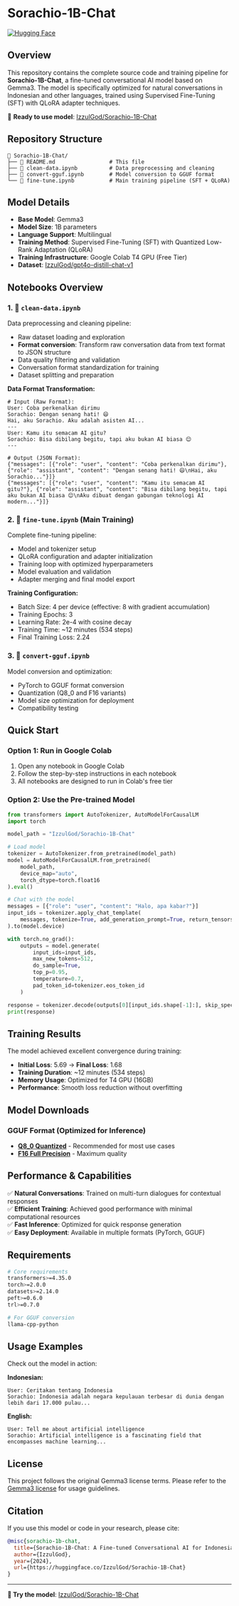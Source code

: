 # Sorachio-1B-Chat

[![Hugging Face](https://img.shields.io/badge/HuggingFace-Sorachio--1B--Chat-yellow?logo=huggingface)](https://huggingface.co/IzzulGod/Sorachio-1B-Chat)

## Overview

This repository contains the complete source code and training pipeline for **Sorachio-1B-Chat**, a fine-tuned conversational AI model based on Gemma3. The model is specifically optimized for natural conversations in Indonesian and other languages, trained using Supervised Fine-Tuning (SFT) with QLoRA adapter techniques.

🎯 **Ready to use model**: [IzzulGod/Sorachio-1B-Chat](https://huggingface.co/IzzulGod/Sorachio-1B-Chat)

## Repository Structure

```
📁 Sorachio-1B-Chat/
├── 📄 README.md                 # This file
├── 📓 clean-data.ipynb          # Data preprocessing and cleaning
├── 📓 convert-gguf.ipynb        # Model conversion to GGUF format 
└── 📓 fine-tune.ipynb           # Main training pipeline (SFT + QLoRA)
```

## Model Details

- **Base Model**: Gemma3
- **Model Size**: 1B parameters
- **Language Support**: Multilingual 
- **Training Method**: Supervised Fine-Tuning (SFT) with Quantized Low-Rank Adaptation (QLoRA)
- **Training Infrastructure**: Google Colab T4 GPU (Free Tier)
- **Dataset**: [IzzulGod/gpt4o-distill-chat-v1](https://huggingface.co/datasets/IzzulGod/gpt4o-distill-chat-v1)

## Notebooks Overview

### 1. 📓 `clean-data.ipynb`
Data preprocessing and cleaning pipeline:
- Raw dataset loading and exploration
- **Format conversion**: Transform raw conversation data from text format to JSON structure
- Data quality filtering and validation
- Conversation format standardization for training
- Dataset splitting and preparation

**Data Format Transformation:**
```
# Input (Raw Format):
User: Coba perkenalkan dirimu
Sorachio: Dengan senang hati! 😄
Hai, aku Sorachio. Aku adalah asisten AI...
---
User: Kamu itu semacam AI gitu?
Sorachio: Bisa dibilang begitu, tapi aku bukan AI biasa 😌
---

# Output (JSON Format):
{"messages": [{"role": "user", "content": "Coba perkenalkan dirimu"}, {"role": "assistant", "content": "Dengan senang hati! 😄\nHai, aku Sorachio..."}]}
{"messages": [{"role": "user", "content": "Kamu itu semacam AI gitu?"}, {"role": "assistant", "content": "Bisa dibilang begitu, tapi aku bukan AI biasa 😌\nAku dibuat dengan gabungan teknologi AI modern..."}]}
```

### 2. 📓 `fine-tune.ipynb` (Main Training)
Complete fine-tuning pipeline:
- Model and tokenizer setup
- QLoRA configuration and adapter initialization
- Training loop with optimized hyperparameters
- Model evaluation and validation
- Adapter merging and final model export

**Training Configuration:**
- Batch Size: 4 per device (effective: 8 with gradient accumulation)
- Training Epochs: 3
- Learning Rate: 2e-4 with cosine decay
- Training Time: ~12 minutes (534 steps)
- Final Training Loss: 2.24

### 3. 📓 `convert-gguf.ipynb`
Model conversion and optimization:
- PyTorch to GGUF format conversion
- Quantization (Q8_0 and F16 variants)
- Model size optimization for deployment
- Compatibility testing

## Quick Start

### Option 1: Run in Google Colab
1. Open any notebook in Google Colab
2. Follow the step-by-step instructions in each notebook
3. All notebooks are designed to run in Colab's free tier

### Option 2: Use the Pre-trained Model
```python
from transformers import AutoTokenizer, AutoModelForCausalLM
import torch

model_path = "IzzulGod/Sorachio-1B-Chat"

# Load model
tokenizer = AutoTokenizer.from_pretrained(model_path)
model = AutoModelForCausalLM.from_pretrained(
    model_path,
    device_map="auto",
    torch_dtype=torch.float16
).eval()

# Chat with the model
messages = [{"role": "user", "content": "Halo, apa kabar?"}]
input_ids = tokenizer.apply_chat_template(
    messages, tokenize=True, add_generation_prompt=True, return_tensors="pt"
).to(model.device)

with torch.no_grad():
    outputs = model.generate(
        input_ids=input_ids,
        max_new_tokens=512,
        do_sample=True,
        top_p=0.95,
        temperature=0.7,
        pad_token_id=tokenizer.eos_token_id
    )

response = tokenizer.decode(outputs[0][input_ids.shape[-1]:], skip_special_tokens=True)
print(response)
```

## Training Results

The model achieved excellent convergence during training:
- **Initial Loss**: 5.69 → **Final Loss**: 1.68
- **Training Duration**: ~12 minutes (534 steps)
- **Memory Usage**: Optimized for T4 GPU (16GB)
- **Performance**: Smooth loss reduction without overfitting

## Model Downloads

### GGUF Format (Optimized for Inference)
- **[Q8_0 Quantized](https://huggingface.co/IzzulGod/Sorachio-1B-Chat/resolve/main/sorachio-1b-chat-q8_0.gguf?download=true)** - Recommended for most use cases
- **[F16 Full Precision](https://huggingface.co/IzzulGod/Sorachio-1B-Chat/resolve/main/sorachio-1b-chat-f16.gguf?download=true)** - Maximum quality

## Performance & Capabilities

✅ **Natural Conversations**: Trained on multi-turn dialogues for contextual responses  
✅ **Efficient Training**: Achieved good performance with minimal computational resources  
✅ **Fast Inference**: Optimized for quick response generation  
✅ **Easy Deployment**: Available in multiple formats (PyTorch, GGUF)  

## Requirements

```bash
# Core requirements
transformers>=4.35.0
torch>=2.0.0
datasets>=2.14.0
peft>=0.6.0
trl>=0.7.0

# For GGUF conversion
llama-cpp-python
```

## Usage Examples

Check out the model in action:

**Indonesian:**
```
User: Ceritakan tentang Indonesia
Sorachio: Indonesia adalah negara kepulauan terbesar di dunia dengan lebih dari 17.000 pulau...
```

**English:**
```
User: Tell me about artificial intelligence
Sorachio: Artificial intelligence is a fascinating field that encompasses machine learning...
```

## License

This project follows the original Gemma3 license terms. Please refer to the [Gemma3 license](https://huggingface.co/google/gemma-2-2b/blob/main/LICENSE) for usage guidelines.

## Citation

If you use this model or code in your research, please cite:

```bibtex
@misc{sorachio-1b-chat,
  title={Sorachio-1B-Chat: A Fine-tuned Conversational AI for Indonesian},
  author={IzzulGod},
  year={2024},
  url={https://huggingface.co/IzzulGod/Sorachio-1B-Chat}
}
```

---

**🤗 Try the model**: [IzzulGod/Sorachio-1B-Chat](https://huggingface.co/IzzulGod/Sorachio-1B-Chat)  
